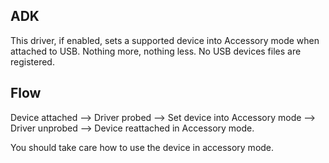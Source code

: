 ADK
---------------
This driver, if enabled, sets a supported device into Accessory mode when attached to USB. 
Nothing more, nothing less. No USB devices files are registered.

Flow
---------------
Device attached --> Driver probed --> Set device into Accessory mode --> Driver unprobed --> Device reattached in Accessory mode.

You should take care how to use the device in accessory mode.
